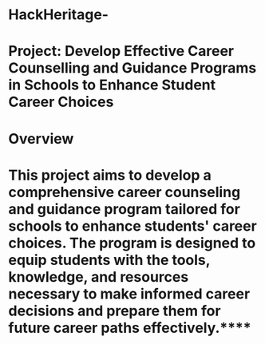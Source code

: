 # HackHeritage-
# Project: Develop Effective Career Counselling and Guidance Programs in Schools to Enhance Student Career Choices
# Overview
# This project aims to develop a comprehensive career counseling and guidance program tailored for schools to enhance students' career choices. The program is designed to equip students with the tools, knowledge, and resources necessary to make informed career decisions and prepare them for future career paths effectively.****

